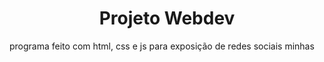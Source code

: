 <h1 align='center'> Projeto Webdev</h1>

<p>programa feito com html, css e js para exposição de redes sociais minhas</p>